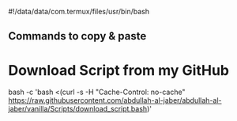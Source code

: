 #!/data/data/com.termux/files/usr/bin/bash

## Commands to copy & paste

# Download Script from my GitHub

bash -c 'bash <(curl -s -H "Cache-Control: no-cache" https://raw.githubusercontent.com/abdullah-al-jaber/abdullah-al-jaber/vanilla/Scripts/download_script.bash)'

#

